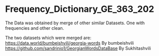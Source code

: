 # Frequency_Dictionary_GE_363_202
The Data was obtained by merge of other similar Datasets. One with frequencies and other clean.

The two datasets which were merged are:<br />
https://data.world/bumbeishvili/georgia-words By bumbeishvili<br />
https://github.com/sandrinio1/GeorgianWordsDataBase By Sukhitashvili

